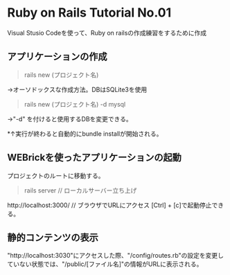 # Ruby on Rails Tutorial No.01
Visual Stusio Codeを使って、Ruby on railsの作成練習をするために作成

## アプリケーションの作成
>rails new (プロジェクト名)

→オーソドックスな作成方法。DBはSQLite3を使用

>rails new (プロジェクト名) -d mysql

→"-d" を付けると使用するDBを変更できる。

*↑実行が終わると自動的にbundle installが開始される。

## WEBrickを使ったアプリケーションの起動
プロジェクトのルートに移動する。
>rails server    // ローカルサーバー立ち上げ

http://localhost:3000/   // ブラウザでURLにアクセス
[Ctrl] + [c]で起動停止できる。

## 静的コンテンツの表示
"http://localhost:3030"にアクセスした際、"/config/routes.rb"の設定を変更していない状態では、"/public/[ファイル名]"の情報がURLに表示される。
